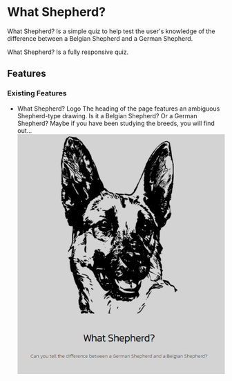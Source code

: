 # What Shepherd?
What Shepherd? Is a simple quiz to help test the user's knowledge of the difference between a Belgian Shepherd and a German Shepherd.

What Shepherd? Is a fully responsive quiz.

## Features
### Existing Features
- What Shepherd? Logo 
The heading of the page features an ambiguous Shepherd-type drawing. Is it a Belgian Shepherd? Or a German Shepherd? Maybe if you have been studying the breeds, you will find out...
![dog-head](/assets/images/dog-logo.png)